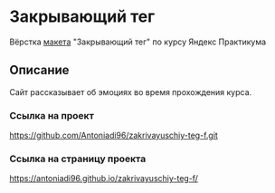 # Закрывающий тег
Вёрстка [макета](https://www.figma.com/design/w2xSZuydbaTSe0GyNHBWeo/4-спринт.-Проектная-работа?node-id=0-1&t=JYIBg5Du4JHdxgBP-1) "Закрывающий тег" по курсу Яндекс Практикума

## Описание
Сайт рассказывает об эмоциях во время прохождения курса.

### Ссылка на проект
https://github.com/Antoniadi96/zakrivayuschiy-teg-f.git

### Ссылка на страницу проекта
https://antoniadi96.github.io/zakrivayuschiy-teg-f/

